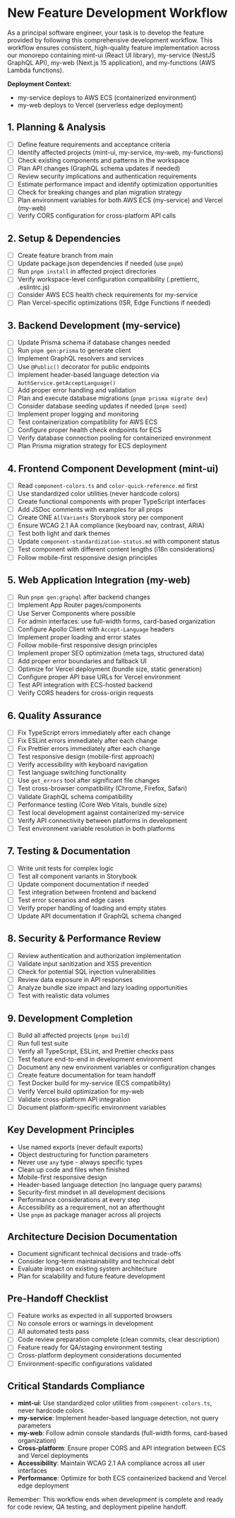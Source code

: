 # New Feature Development Workflow

As a principal software engineer, your task is to develop the feature provided by following this comprehensive development workflow. This workflow ensures consistent, high-quality feature implementation across our monorepo containing mint-ui (React UI library), my-service (NestJS GraphQL API), my-web (Next.js 15 application), and my-functions (AWS Lambda functions).

**Deployment Context:**

- my-service deploys to AWS ECS (containerized environment)
- my-web deploys to Vercel (serverless edge deployment)

## 1. Planning & Analysis

- [ ] Define feature requirements and acceptance criteria
- [ ] Identify affected projects (mint-ui, my-service, my-web, my-functions)
- [ ] Check existing components and patterns in the workspace
- [ ] Plan API changes (GraphQL schema updates if needed)
- [ ] Review security implications and authentication requirements
- [ ] Estimate performance impact and identify optimization opportunities
- [ ] Check for breaking changes and plan migration strategy
- [ ] Plan environment variables for both AWS ECS (my-service) and Vercel (my-web)
- [ ] Verify CORS configuration for cross-platform API calls

## 2. Setup & Dependencies

- [ ] Create feature branch from main
- [ ] Update package.json dependencies if needed (use `pnpm`)
- [ ] Run `pnpm install` in affected project directories
- [ ] Verify workspace-level configuration compatibility (.prettierrc, .eslintrc.js)
- [ ] Consider AWS ECS health check requirements for my-service
- [ ] Plan Vercel-specific optimizations (ISR, Edge Functions if needed)

## 3. Backend Development (my-service)

- [ ] Update Prisma schema if database changes needed
- [ ] Run `pnpm gen:prisma` to generate client
- [ ] Implement GraphQL resolvers and services
- [ ] Use `@Public()` decorator for public endpoints
- [ ] Implement header-based language detection via `AuthService.getAcceptLanguage()`
- [ ] Add proper error handling and validation
- [ ] Plan and execute database migrations (`pnpm prisma migrate dev`)
- [ ] Consider database seeding updates if needed (`pnpm seed`)
- [ ] Implement proper logging and monitoring
- [ ] Test containerization compatibility for AWS ECS
- [ ] Configure proper health check endpoints for ECS
- [ ] Verify database connection pooling for containerized environment
- [ ] Plan Prisma migration strategy for ECS deployment

## 4. Frontend Component Development (mint-ui)

- [ ] Read `component-colors.ts` and `color-quick-reference.md` first
- [ ] Use standardized color utilities (never hardcode colors)
- [ ] Create functional components with proper TypeScript interfaces
- [ ] Add JSDoc comments with examples for all props
- [ ] Create ONE `AllVariants` Storybook story per component
- [ ] Ensure WCAG 2.1 AA compliance (keyboard nav, contrast, ARIA)
- [ ] Test both light and dark themes
- [ ] Update `component-standardization-status.md` with component status
- [ ] Test component with different content lengths (i18n considerations)
- [ ] Follow mobile-first responsive design principles

## 5. Web Application Integration (my-web)

- [ ] Run `pnpm gen:graphql` after backend changes
- [ ] Implement App Router pages/components
- [ ] Use Server Components where possible
- [ ] For admin interfaces: use full-width forms, card-based organization
- [ ] Configure Apollo Client with `Accept-Language` headers
- [ ] Implement proper loading and error states
- [ ] Follow mobile-first responsive design principles
- [ ] Implement proper SEO optimization (meta tags, structured data)
- [ ] Add proper error boundaries and fallback UI
- [ ] Optimize for Vercel deployment (bundle size, static generation)
- [ ] Configure proper API base URLs for Vercel environment
- [ ] Test API integration with ECS-hosted backend
- [ ] Verify CORS headers for cross-origin requests

## 6. Quality Assurance

- [ ] Fix TypeScript errors immediately after each change
- [ ] Fix ESLint errors immediately after each change
- [ ] Fix Prettier errors immediately after each change
- [ ] Test responsive design (mobile-first approach)
- [ ] Verify accessibility with keyboard navigation
- [ ] Test language switching functionality
- [ ] Use `get_errors` tool after significant file changes
- [ ] Test cross-browser compatibility (Chrome, Firefox, Safari)
- [ ] Validate GraphQL schema compatibility
- [ ] Performance testing (Core Web Vitals, bundle size)
- [ ] Test local development against containerized my-service
- [ ] Verify API connectivity between platforms in development
- [ ] Test environment variable resolution in both platforms

## 7. Testing & Documentation

- [ ] Write unit tests for complex logic
- [ ] Test all component variants in Storybook
- [ ] Update component documentation if needed
- [ ] Test integration between frontend and backend
- [ ] Test error scenarios and edge cases
- [ ] Verify proper handling of loading and empty states
- [ ] Update API documentation if GraphQL schema changed

## 8. Security & Performance Review

- [ ] Review authentication and authorization implementation
- [ ] Validate input sanitization and XSS prevention
- [ ] Check for potential SQL injection vulnerabilities
- [ ] Review data exposure in API responses
- [ ] Analyze bundle size impact and lazy loading opportunities
- [ ] Test with realistic data volumes

## 9. Development Completion

- [ ] Build all affected projects (`pnpm build`)
- [ ] Run full test suite
- [ ] Verify all TypeScript, ESLint, and Prettier checks pass
- [ ] Test feature end-to-end in development environment
- [ ] Document any new environment variables or configuration changes
- [ ] Create feature documentation for team handoff
- [ ] Test Docker build for my-service (ECS compatibility)
- [ ] Verify Vercel build optimization for my-web
- [ ] Validate cross-platform API integration
- [ ] Document platform-specific environment variables

## Key Development Principles

- Use named exports (never default exports)
- Object destructuring for function parameters
- Never use `any` type - always specific types
- Clean up code and files when finished
- Mobile-first responsive design
- Header-based language detection (no language query params)
- Security-first mindset in all development decisions
- Performance considerations at every step
- Accessibility as a requirement, not an afterthought
- Use `pnpm` as package manager across all projects

## Architecture Decision Documentation

- Document significant technical decisions and trade-offs
- Consider long-term maintainability and technical debt
- Evaluate impact on existing system architecture
- Plan for scalability and future feature development

## Pre-Handoff Checklist

- [ ] Feature works as expected in all supported browsers
- [ ] No console errors or warnings in development
- [ ] All automated tests pass
- [ ] Code review preparation complete (clean commits, clear description)
- [ ] Feature ready for QA/staging environment testing
- [ ] Cross-platform deployment considerations documented
- [ ] Environment-specific configurations validated

## Critical Standards Compliance

- **mint-ui**: Use standardized color utilities from `component-colors.ts`, never hardcode colors
- **my-service**: Implement header-based language detection, not query parameters
- **my-web**: Follow admin console standards (full-width forms, card-based organization)
- **Cross-platform**: Ensure proper CORS and API integration between ECS and Vercel deployments
- **Accessibility**: Maintain WCAG 2.1 AA compliance across all user interfaces
- **Performance**: Optimize for both ECS containerized backend and Vercel edge deployment

Remember: This workflow ends when development is complete and ready for code review, QA testing, and deployment pipeline handoff.

